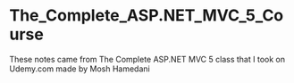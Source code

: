 # The_Complete_ASP.NET_MVC_5_Course
These notes came from The Complete ASP.NET MVC 5 class that I took on Udemy.com made by Mosh Hamedani
